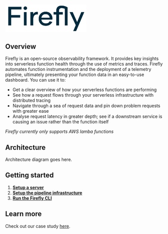 <!-- ![Firefly logo](https://github.com/try-firefly/.github/blob/main/profile/assets/firefly_logo.png) -->
<a href="https://try-firefly.github.io"><img width="258" alt="firefly-text" src="https://github.com/try-firefly/.github/blob/main/profile/assets/firefly-text.png"></a>

## Overview

Firefly is an open-source observability framework. It provides key insights into serverless function health through the use of metrics and traces. Firefly automates function instrumentation and the deployment of a telemetry pipeline, ultimately presenting your function data in an easy-to-use dashboard. You can use it to:

* Get a clear overview of how your serverless functions are performing
* See how a request flows through your serverless infrastructure with distributed tracing
* Navigate through a sea of request data and pin down problem requests with greater ease
* Analyse request latency in greater depth; see if a downstream service is causing an issue rather than the function itself

*Firefly currently only supports AWS lamba functions*

## Architecture

Architecture diagram goes here.

## Getting started

1. [**Setup a server**](https://github.com/try-firefly/firefly-pipeline)
2. [**Setup the pipeline infrastructure**](https://github.com/try-firefly/firefly-pipeline)
3. [**Run the Firefly CLI**](https://github.com/try-firefly/firefly-cli)

## Learn more

Check out our case study [here](https://try-firefly.github.io).
